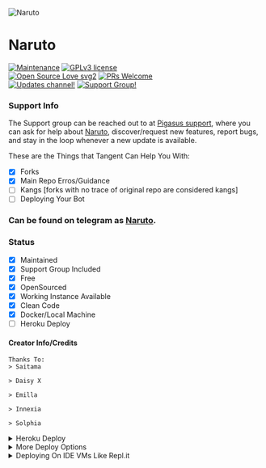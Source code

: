 ![Naruto](https://telegra.ph/file/df4ef9d0850da6dc896d0.jpg)
# Naruto
[![Maintenance](https://img.shields.io/badge/Maintained%3F-yes-green.svg)](https://github.com/valtaoibestblader/NarutoAnimeBot/graphs/commit-activity) [![GPLv3 license](https://img.shields.io/badge/License-GPLv3-blue.svg)](https://perso.crans.org/besson/LICENSE.html)<br> [![Open Source Love svg2](https://badges.frapsoft.com/os/v2/open-source.svg?v=103)](https://github.com/ellerbrock/open-source-badges/) [![PRs Welcome](https://img.shields.io/badge/PRs-welcome-brightgreen.svg?style=flat-square)](https://makeapullrequest.com)<br> [![Updates channel!](https://img.shields.io/badge/Join%20Channel-↗-red)](https://t.me/PigasusUpdates) 
[![Support Group!](https://img.shields.io/badge/Join%20Group-↗-green)](https://t.me/PigasusSupport)


### Support Info


The Support group can be reached out to at [Pigasus support](https://t.me/PigasusSupport), where you can ask for help about [Naruto](http://t.me/NarutoTheAnimeBot), discover/request new features, report bugs, and stay in the loop whenever a new update is available. <br>


These are the Things that Tangent Can Help You With:

+ [x] Forks
+ [x] Main Repo Erros/Guidance
+ [ ] Kangs [forks with no trace of original repo are considered kangs]
+ [ ] Deploying Your Bot

### Can be found on telegram as [Naruto](http://t.me/NarutoTheAnimeBot).

### Status

+ [x] Maintained
+ [x] Support Group Included
+ [x] Free
+ [x] OpenSourced
+ [x] Working Instance Available
+ [x] Clean Code
+ [x] Docker/Local Machine
+ [ ] Heroku Deploy

#### Creator Info/Credits

```
Thanks To:
> Saitama

> Daisy X

> Emilla

> Innexia

> Solphia

```



<details>
	<summary>Heroku Deploy</summary>
	<br>
	<b>
The Easiest Way to Deploy This Bot is Via Heroku.
		In Order To deploy, You Just Have Fill The Necessary Environment Variables and Done!</b>
	
  <h1>
    <p align="center">
        <a href="https://heroku.com/deploy?template=https://github.com/valtaoibestblader/NarutoAnimeBot">
            <img src="https://www.herokucdn.com/deploy/button.svg" alt="Deploy">
        </a>
    </p>
</h1>

</details> 

<details>
    <summary>More Deploy Options</summary>
    <br>
    <p align="center">

    Deploying on Local Machine


Edit Config.py with your own Values

Start with ```python -m NarutoAnimeBot```

</details>    

<details>
     <summary>Deploying On IDE VMs Like Repl.it</summary>
       <br>
         <p align="left">
            <b> 

            Refer to Deploying On Local Machine

 </b>
</p>
</details>
